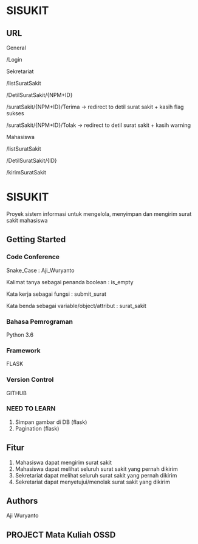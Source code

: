 # SISUKIT

## URL  
General

/Login

Sekretariat

/listSuratSakit

/DetilSuratSakit/{NPM+ID}

/suratSakit/{NPM+ID}/Terima -> redirect to detil surat sakit + kasih flag sukses

/suratSakit/{NPM+ID}/Tolak -> redirect to detil surat sakit + kasih warning

Mahasiswa

/listSuratSakit

/DetilSuratSakit/{ID}

/kirimSuratSakit

# SISUKIT

Proyek sistem informasi untuk mengelola, menyimpan dan mengirim surat sakit mahasiswa

## Getting Started

### Code Conference

Snake_Case : Aji_Wuryanto

Kalimat tanya sebagai penanda boolean : is_empty

Kata kerja sebagai fungsi : submit_surat

Kata benda sebagai variable/object/attribut : surat_sakit

### Bahasa Pemrograman

Python 3.6

### Framework

FLASK

### Version Control

GITHUB

### NEED TO LEARN

1. Simpan gambar di DB (flask)
2. Pagination (flask)

## Fitur

1. Mahasiswa dapat mengirim surat sakit
2. Mahasiswa dapat melihat seluruh surat sakit yang pernah dikirim
3. Sekretariat dapat melihat seluruh surat sakit yang pernah dikirim
4. Sekretariat dapat menyetujui/menolak surat sakit yang dikirim

## Authors

Aji Wuryanto

## PROJECT Mata Kuliah OSSD
